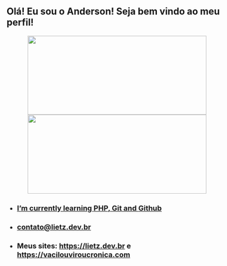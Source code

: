 ## Olá! Eu sou o Anderson! Seja bem vindo ao meu perfil!

<div align="center">
  <a href="https://github.com/andersonlietz">
  <img height="180em" width="90%" src="https://github-readme-stats.vercel.app/api?username=andersonlietz&show_icons=true&theme=dark&include_all_commits=true&count_private=true"/>
  <img height="180em" width="90%" src="https://github-readme-stats.vercel.app/api/top-langs/?username=andersonlietz&layout=compact&langs_count=7&theme=dark"/>
</div>

- ###  I’m currently learning **PHP**, **Git** and **Github**
- ###  <a href="emailto:contato@lietz.dev.br"> contato@lietz.dev.br </a>
- ###  Meus sites: https://lietz.dev.br e https://vacilouviroucronica.com

<!---
andersonlietz/andersonlietz is a ✨ special ✨ repository because its `README.md` (this file) appears on your GitHub profile.
You can click the Preview link to take a look at your changes.
--->
